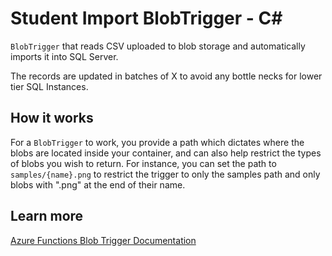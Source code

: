 # Student Import BlobTrigger - C<span>#</span>

`BlobTrigger` that reads CSV uploaded to blob storage and automatically imports it into SQL Server. 

The records are updated in batches of X to avoid any bottle necks for lower tier SQL Instances. 

## How it works

For a `BlobTrigger` to work, you provide a path which dictates where the blobs are located inside your container, and can also help restrict the types of blobs you wish to return. For instance, you can set the path to `samples/{name}.png` to restrict the trigger to only the samples path and only blobs with ".png" at the end of their name.

## Learn more

[Azure Functions Blob Trigger Documentation](https://docs.microsoft.com/en-us/azure/azure-functions/functions-bindings-storage-blob)
